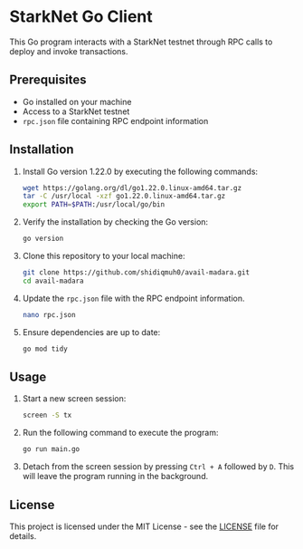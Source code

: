 # StarkNet Go Client

This Go program interacts with a StarkNet testnet through RPC calls to deploy and invoke transactions.

## Prerequisites

- Go installed on your machine
- Access to a StarkNet testnet
- `rpc.json` file containing RPC endpoint information

## Installation

1. Install Go version 1.22.0 by executing the following commands:

    ```bash
    wget https://golang.org/dl/go1.22.0.linux-amd64.tar.gz
    tar -C /usr/local -xzf go1.22.0.linux-amd64.tar.gz
    export PATH=$PATH:/usr/local/go/bin
    ```

2. Verify the installation by checking the Go version:

    ```bash
    go version
    ```

3. Clone this repository to your local machine:

    ```bash
    git clone https://github.com/shidiqmuh0/avail-madara.git
    cd avail-madara
    ```

4. Update the `rpc.json` file with the RPC endpoint information.

    ```bash
    nano rpc.json
    ```

5. Ensure dependencies are up to date:

    ```bash
    go mod tidy
    ```

## Usage

1. Start a new screen session:

    ```bash
    screen -S tx
    ```

2. Run the following command to execute the program:

    ```bash
    go run main.go
    ```

3. Detach from the screen session by pressing `Ctrl + A` followed by `D`. This will leave the program running in the background.

## License

This project is licensed under the MIT License - see the [LICENSE](LICENSE) file for details.
